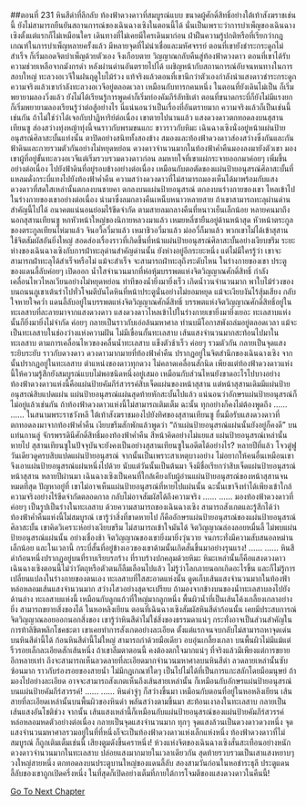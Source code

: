 ##ตอนที่ 231 หินสีดำที่ลึกลับ ท้องฟ้าดวงดาวที่สมบูรณ์แบบ
ขนาดผู้ศักดิ์สิทธิ์อย่างใต้เท้าสังฆราชเช่นนี้ ยังไม่สามารถยืนยันสถานการณ์ของเฉินฉางเซิงในตอนนี้ได้ นั่นเป็นเพราะว่าการบำเพ็ญของเฉินฉางเซิงตั้งแต่แรกก็ไม่เหมือนใคร เดินทางที่ไม่เคยมีใครเดินมาก่อน ฝ่าฝืนความรู้ปกติหรือที่เรียกว่ากฎเกณฑ์ในการบำเพ็ญหลายครั้งแล้ว มีหลายจุดที่ไม่น่าเชื่อและมหัศจรรย์
ตอนที่เขายังชำระกระดูกไม่สำเร็จ ก็เริ่มถอดจิตบำเพ็ญด้วยตัวเอง จึงเกือบตาย วิญญาณกลับคืนสู่ท้องฟ้าดวงดาว ตอนที่เขาได้รับความช่วยเหลือจากมังกรดำ หลังผ่านด่านอันตรายไปได้ เผชิญหน้ากับสถานการณ์อับจนหนทางในการสอบใหญ่ ทะลวงอเวจีในฝนฤดูใบไม้ร่วง แท้จริงแล้วตอนที่เขานึกว่าตัวเองกำลังนำแสงดาวชำระกระดูก ความจริงแล้วเขากำลังทะลวงอเวจีอยู่ตลอดเวลา
เหมือนกับทารกคนหนึ่ง ในตอนที่ยังเดินไม่เป็น ก็เริ่มพยายามลองวิ่งแล้ว ยังไม่ได้เรียนรู้การพูดคำก็เริ่มท่องคัมภีร์ลัทธิเต๋า ตอนที่ขนาดกระบี่ก็ยังไม่มีแรงยก ก็เริ่มพยายามลองเรียนรู้ว่าต่อสู้อย่างไร นี่แน่นอนว่าเป็นเรื่องที่อันตรายมาก ความจริงแล้วก็เป็นเช่นนี้เช่นกัน ถ้าไม่ใช่ว่าได้เจอกับปาฏิหาริย์ต่อเนื่อง เขาตายไปนานแล้ว
แสงดวงดาวตกทอดลงบนสุสานเทียนซู ส่องสว่างทุ่งหญ้าทุ่งนี้จนราวกับพรมขนแกะ ขาวราวกับหิมะ เฉินฉางเซิงนั่งอยู่หน้าแผ่นป้ายอนุสรณ์ศิลาสะบั้นแท่งนั้น ตาปิดอย่างสนิททั้งสองข้าง สมองและท้องฟ้าดวงดาวส่องสว่างซึ่งกันและกัน ฟ้าดินและกายรวมตัวกันอย่างไม่หยุดหย่อน ดวงดาวจำนวนมากในท้องฟ้าค่ำคืนมองลงมายังตัวเขา มองเขาผู้ที่อยู่ขั้นทะลวงอเวจีแต่เริ่มรวบรวมดวงดาวก่อน
ลมหายใจที่เขาแผ่กระจายออกมาค่อยๆ เพิ่มขึ้นอย่างต่อเนื่อง ไปยังฟ้าดินที่อยู่รอบข้างอย่างต่อเนื่อง เหมือนกับตอตัดของแผ่นป้ายอนุสรณ์ศิลาสะบั้นที่แหลมดั่งกระบี่แทงไปยังท้องฟ้าค่ำคืน ความสว่างดวงดาวที่ไม่สามารถมองเห็นได้มาพร้อมกับแสงดวงดาวที่สดใสเหล่านั้นตกลงบนชายคา ตกลงบนแผ่นป้ายอนุสรณ์ ตกลงบนร่างกายของเขา ไหลเข้าไปในร่างกายของเขาอย่างต่อเนื่อง นำมาซึ่งลมกลางคืนเหน็บหนาวหลายสาย
ถ้าเขาสามารถทะลุผ่านด่านสำคัญนี้ไปได้ อนาคตแน่นอนย่อมไร้ขีดจำกัด
ตามสายลมกลางคืนที่หนาวเย็นเล็กน้อย หลายคนมาถึงนอกสุสานเทียนซู
หกหัวหน้าใหญ่ของนิกายหลวงมาแล้ว เหมยหลี่ซายืนอยู่ด้านหน้าสุด
หัวหน้าตระกูลของตระกูลเทียนไห่มาแล้ว
จินอวี้ลวี่มาแล้ว
เหมาชิวอวี่มาแล้ว
ม่ออวี่ก็มาแล้ว
พวกเขาไม่ได้เข้าสุสาน ใช้จิตสัมผัสอันยิ่งใหญ่ สอดส่องเรื่องราวที่เกิดขึ้นที่หน้าแผ่นป้ายอนุสรณ์ศิลาสะบั้นอย่างเงียบขรึม
ระยะห่างของเฉินฉางเซิงกับการฝ่าทะลุด่านสำคัญด่านนั้น ยังห่างอยู่อีกระยะหนึ่ง
แต่ไม่มีใครรู้ว่า เขาจะสามารถฝ่าทะลุได้สำเร็จหรือไม่ แม้จะสำเร็จ จะสามารถฝ่าทะลุถึงระดับไหน
ในร่างกายของเขา ประตูของแดนลี้ลับค่อยๆ เปิดออก น้ำใสจำนวนมากที่ห่อหุ้มบรรพตแห่งจิตวิญญาณศักดิ์สิทธิ์ กำลังเคลื่อนไหวไหลเวียนอย่างไม่หยุดหย่อน ท่าทีของน้ำยิ่งมายิ่งเร็ว เกิดน้ำวนจำนวนมาก พาใบไม้ร่วงของบนถนนภูเขาเต้นรำไปทั่วโจมตีบันไดหินที่หน้าประตูนั่นอย่างไม่ยอมหยุด แม้จะเงียบงันไร้สุ้มเสียง กลับใจหายใจคว่ำ
แดนลี้ลับอยู่ในบรรพตแห่งจิตวิญญาณศักดิ์สิทธิ์ บรรพตแห่งจิตวิญญาณศักดิ์สิทธิ์อยู่ในทะเลสาบที่ละลายมาจากแสงดวงดาว
แสงดวงดาวไหลเข้าไปในร่างกายเขายิ่งมายิ่งเยอะ ทะเลสาบแห่งนั้นก็ยิ่งมายิ่งไม่จำกัด ค่อยๆ กลายเป็นราวกับเอ่อล้นมหาศาล
ทำนบมีโอกาสพังถล่มอยู่ตลอดเวลา แม้จะเป็นทะเลสาบในช่องว่างแห่งความฝัน ไม่มีเขื่อนกั้นทะเลสาบ
เส้นแสงจำนวนมากสะท้อนไปมาในทะเลสาบ ตามการเคลื่อนไหวของคลื่นน้ำทะเลสาบ แข็งตัวช้าเร็ว ค่อยๆ รวมตัวกัน กลายเป็นจุดแสงระยิบระยับ ราวกับดวงดาว
ดวงดาวมากมายที่ท้องฟ้าค่ำคืน ปรากฏอยู่ในจิตสำนึกของเฉินฉางเซิง จากนั้นปรากฏอยู่ในทะเลสาบ ตำแหน่งของดาวทุกดวง ไม่คลาดเคลื่อนสักนิด
เพียงแต่ท้องฟ้าดวงดาวแห่งนี้ให้ความรู้สึกยังสมบูรณ์แบบไม่พอชนิดหนึ่งอยู่เสมอ เหมือนกับส่วนไหนยังขาดอะไรไปบางอย่าง
ท้องฟ้าดวงดาวแห่งนี้คือแผ่นป้ายคัมภีร์สวรรค์สิบเจ็ดแผ่นของหน้าสุสาน
แต่หน้าสุสานเดิมมีแผ่นป้ายอนุสรณ์สิบแปดแผ่น
แผ่นป้ายอนุสรณ์แผ่นสุดท้ายหักสะบั้นไปแล้ว แน่นอนว่าอักษรแผ่นป้ายอนุสรณ์ก็ไม่อยู่แล้วเช่นกัน
ถ้าท้องฟ้าดวงดาวแห่งนี้ไม่สามารถเติมเต็ม ฉะนั้น ทุกอย่างก็คงไม่ต้องพูดถึง
......
......
ในสนามพระราชวังหลี ใต้เท้าสังฆราชมองไปยังทิศของสุสานเทียนซู ยื่นมือรับแสงดวงดาวที่ตกทอดลงมาจากท้องฟ้าค่ำคืน เงียบขรึมสักพักแล้วพูดว่า “ถ้าแผ่นป้ายอนุสรณ์แผ่นนั้นยังอยู่ก็คงดี”
บนแท่นกานลู่ จักรพรรดินีศักดิ์สิทธิ์มองท้องฟ้าค่ำคืน สีหน้าคิดอย่างไม่แยแส แผ่นป้ายอนุสรณ์เหล่านั้นหายไป สุสานเทียนซูในปัจจุบันจะยังคงเป็นอย่างสุสานเทียนซูในอดีตได้อย่างไร?
หลายปีที่แล้ว โจวตู๋ฟูวันเดียวดูครบสิบแปดแผ่นป้ายอนุสรณ์ จากนั้นเป็นเพราะสาเหตุบางอย่าง ไม่อยากให้คนอื่นเหมือนเขา จึงเอาแผ่นป้ายอนุสรณ์แผ่นหนึ่งไปด้วย
นับแต่วันนั้นเป็นต้นมา จึงมีชื่อเรียกว่าสิบเจ็ดแผ่นป้ายอนุสรณ์หน้าสุสาน
หลายปีผ่านมา เฉินฉางเซิงเป็นคนที่ใกล้เคียงกับผู้อ่านแผ่นป้ายอนุสรณ์ของหน้าสุสานจนหมดที่สุด
ปัญหาอยู่ที่ เขาไม่อาจเห็นแผ่นป้ายอนุสรณ์ที่หายไปแผ่นนั้น ฉะนั้นเขาจึงทำได้เพียงเข้าใกล้ความจริงอย่างไร้ขีดจำกัดตลอดกาล กลับไม่อาจสัมผัสได้ถึงความจริง
......
......
มองท้องฟ้าดวงดาวที่ค่อยๆ เป็นรูปเป็นร่างในทะเลสาบ ด้วยความสามารถของเฉินฉางเซิง สามารถสังเกตและรู้สึกได้ว่าท้องฟ้าค่ำคืนแห่งนี้ไม่สมบูรณ์
เขารู้ว่าสิ่งที่ขาดหายไป ก็คืออักษรแผ่นป้ายอนุสรณ์ของแผ่นป้ายอนุสรณ์ศิลาสะบั้น
เขาคิดวิเคราะห์อย่างเงียบขรึม ไม่สามารถเข้าใจมันได้ จิตวิญญาณล่องลอยหมื่นลี้ ไม่พบแผ่นป้ายอนุสรณ์แผ่นนั้น
อย่างเชื่องช้า จิตวิญญาณของเขายิ่งมายิ่งวุ่นวาย จนกระทั่งมีความสับสนอลหม่านเล็กน้อย
และในเวลานี้ กระบี่สั้นที่อยู่ข้างเอวของเขาด้ามนั้นเกิดสั่นขึ้นมาอย่างรุนแรง!
......
......
หินสีดำก้อนหนึ่งปรากฏอยู่บนที่ราบเรียบรกร้าง
ที่ราบร้างปกคลุมด้วยหิมะ หิมะเหล่านั้นก็คือแสงดวงดาว
เฉินฉางเซิงตอนนี้ไม่ว่าวัตถุหรือตัวตนก็ลืมเลือนไปแล้ว ไม่รู้ว่าโลกภายนอกเกิดอะไรขึ้น และก็ไม่รู้การเปลี่ยนแปลงในร่างกายของตนเอง
ทะเลสาบที่ใสสะอาดแห่งนั้น ดูดเก็บเส้นแสงจำนวนมากในท้องฟ้า หล่อหลอมเส้นแสงจำนวนมาก สว่างไสวอย่างสุดจะเปรียบ
ถ้ามองจากข้างบนของน้ำทะเลสาบลงไปยังด้านล่าง ทะเลสาบแห่งนี้ เหมือนกับลูกแก้วที่ใหญ่มากลูกหนึ่ง
พื้นผิวน้ำที่เป็นเส้นโค้งเกลี้ยงเกลาอย่างยิ่ง สามารถขยายสิ่งของได้
ในหอหลิงเยียน ตอนที่เฉินฉางเซิงสัมผัสหินสีดำก้อนนั้น เคยมีประสบการณ์จิตวิญญาณลอยออกนอกสิ่งของ เขารู้ว่าหินสีดำไม่ใช่สิ่งของธรรมดาแน่ๆ กระทั่งอาจเป็นส่วนสำคัญในการท้าลิขิตพลิกโชคชะตา เขาเคยทำการสังเกตอย่างละเอียด ตั้งแต่แรกจนจบกลับไม่สามารถหาจุดเด่นบนหินสีดำนี้ได้
ก้อนหินสีดำนี้ไม่ใหญ่ สามารถกำด้วยมือเดียว อบอุ่นเกลี้ยงเกลา บนพื้นผิวไม่มีแม้แต่ริ้วรอยเล็กละเอียดสักเส้นหนึ่ง
ถ้าเขาลืมตาตอนนี้ คงต้องตกใจมากแน่ๆ
ที่จริงแล้วมีเพียงแต่การขยายอีกหลายเท่า ถึงจะสามารถเห็นลวดลายที่ละเอียดมากจำนวนมหาศาลบนหินสีดำ
ลวดลายเหล่านั้นซับซ้อนมาก ราวกับร่องรอยของสายน้ำ ไม่มีกฎเกณฑ์ใดๆ เป็นไปไม่ได้ที่เป็นการแกะสลักโดยมือมนุษย์
ถ้ามองไปอย่างละเอียด อาจจะสามารถสังเกตเห็นถึงเส้นสายเหล่านั้น ก็เหมือนกับอักษรแผ่นป้ายอนุสรณ์บนแผ่นป้ายคัมภีร์สวรรค์!
......
......
หินดำจู่ๆ ก็สว่างขึ้นมา เหมือนกับตอนที่อยู่ในหอหลิงเยียน
เส้นสายที่ละเอียดเหล่านั้นบนพื้นผิวของหินดำ พลันสว่างตามขึ้นมา
สะท้อนเงาลงในทะเลสาบ กลายเป็นเส้นแสงอันโชติช่วง
จากนั้น เส้นแสงเหล่านี้ก็เหมือนกับแผ่นป้ายอนุสรณ์ของแผ่นป้ายคัมภีร์สวรรค์ หล่อหลอมหดตัวอย่างต่อเนื่อง กลายเป็นจุดแสงจำนวนมาก
ทุกๆ จุดแสงล้วนเป็นดวงดาวดวงหนึ่ง จุดแสงจำนวนมหาศาลรวมอยู่ในที่ที่หนึ่งก็จะเป็นท้องฟ้าดวงดาวแห่งเล็กแห่งหนึ่ง
ท้องฟ้าดวงดาวที่ไม่สมบูรณ์ ก็ถูกเติมเต็มเช่นนี้
เสียงตูมดังขึ้นคราหนึ่ง!
ห้วงแห่งจิตของเฉินฉางเซิงสั่นสะเทือนอย่างหนัก
ดวงดาวจำนวนมากในทะเลสาบ ปล่อยแสงมากมายในเวลาเดียวกัน สุดท้ายรวบรวมเป็นเสาแสงหยาบๆ วงใหญ่สายหนึ่ง ตกทอดลงบนประตูบานใหญ่ของแดนลี้ลับ
สองสามวันก่อนในหอชำระธุลี ประตูแดนลี้ลับของเขาถูกเปิดครึ่งหนึ่ง ในที่สุดก็เปิดอย่างเต็มที่ภายใต้การโจมตีของแสงดวงดาวในคืนนี้!


[Go To Next Chapter]( ./234.md)